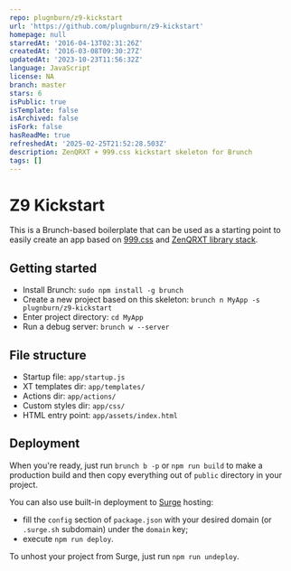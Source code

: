 ```yaml
---
repo: plugnburn/z9-kickstart
url: 'https://github.com/plugnburn/z9-kickstart'
homepage: null
starredAt: '2016-04-13T02:31:26Z'
createdAt: '2016-03-08T09:30:27Z'
updatedAt: '2023-10-23T11:56:32Z'
language: JavaScript
license: NA
branch: master
stars: 6
isPublic: true
isTemplate: false
isArchived: false
isFork: false
hasReadMe: true
refreshedAt: '2025-02-25T21:52:28.503Z'
description: ZenQRXT + 999.css kickstart skeleton for Brunch
tags: []
---
```


# Z9 Kickstart

This is a Brunch-based boilerplate that can be used as a starting point to easily create an app based on [999.css](http://999.surge.sh) and [ZenQRXT library stack](https://gist.github.com/plugnburn/4b2344db3e78ac37f021).

## Getting started

- Install Brunch: `sudo npm install -g brunch`
- Create a new project based on this skeleton: `brunch n MyApp -s plugnburn/z9-kickstart`
- Enter project directory: `cd MyApp`
- Run a debug server: `brunch w --server`

## File structure

- Startup file: `app/startup.js`
- XT templates dir: `app/templates/`
- Actions dir: `app/actions/`
- Custom styles dir: `app/css/`
- HTML entry point: `app/assets/index.html`

## Deployment

When you're ready, just run `brunch b -p` or `npm run build` to make a production build and then copy everything out of `public` directory in your project.

You can also use built-in deployment to [Surge](//surge.sh) hosting:

- fill the `config` section of `package.json` with your desired domain (or `.surge.sh` subdomain) under the `domain` key;
- execute `npm run deploy`.

To unhost your project from Surge, just run `npm run undeploy`.

